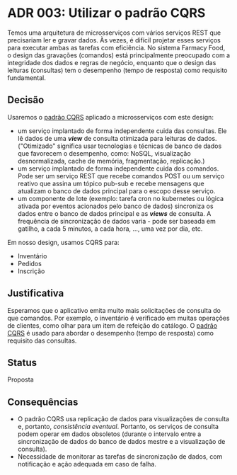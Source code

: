 # ADR 003: Utilizar o padrão CQRS
Temos uma arquitetura de microsserviços com vários serviços REST que precisariam ler e gravar dados.
Às vezes, é difícil projetar esses serviços para executar ambas as tarefas com eficiência.
No sistema Farmacy Food, o design das gravações (comandos) está principalmente preocupado com a integridade dos dados e regras de negócio, enquanto que o design das leituras (consultas) tem o desempenho (tempo de resposta) como requisito fundamental.

## Decisão
Usaremos o [padrão CQRS](https://udidahan.com/2009/12/09/clarified-cqrs/) aplicado a microsserviços com este design:
- um serviço implantado de forma independente cuida das consultas. Ele lê dados de uma *__view__* de consulta otimizada para leituras de dados. ("Otimizado" significa usar tecnologias e técnicas de banco de dados que favorecem o desempenho, como: NoSQL, visualização desnormalizada, cache de memória, fragmentação, replicação.)
- um serviço implantado de forma independente cuida dos comandos. Pode ser um serviço REST que recebe comandos POST ou um serviço reativo que assina um tópico pub-sub e recebe mensagens que atualizam o banco de dados principal para o escopo desse serviço.
- um componente de lote (exemplo: tarefa cron no kubernetes ou lógica ativada por eventos acionados pelo banco de dados) sincroniza os dados entre o banco de dados principal e as __*views*__ de consulta. A frequência de sincronização de dados varia - pode ser baseada em gatilho, a cada 5 minutos, a cada hora, ..., uma vez por dia, etc.

Em nosso design, usamos CQRS para:
- Inventário
- Pedidos
- Inscrição

## Justificativa
Esperamos que o aplicativo emita muito mais solicitações de consulta do que comandos. Por exemplo, o inventário é verificado em muitas operações de clientes, como olhar para um item de refeição do catálogo.
O [padrão CQRS](https://udidahan.com/2009/12/09/clarified-cqrs/) é usado para abordar o desempenho (tempo de resposta) como requisito das consultas.

## Status
Proposta

## Consequências
- O padrão CQRS usa replicação de dados para visualizações de consulta e, portanto, *consistência eventual*. Portanto, os serviços de consulta podem
 operar em dados obsoletos (durante o intervalo entre a sincronização de dados do banco de dados mestre e a visualização de consulta).
- Necessidade de monitorar as tarefas de sincronização de dados, com notificação e ação adequada em caso de falha.